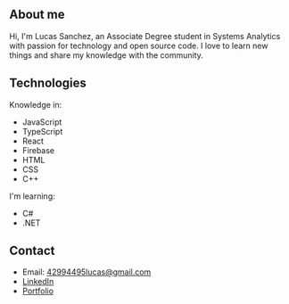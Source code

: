 ## About me
Hi, I'm Lucas Sanchez, an Associate Degree student in Systems Analytics with passion for technology and open source code. I love to learn new things and share my knowledge with the community.

## Technologies

Knowledge in:
- JavaScript
- TypeScript
- React
- Firebase
- HTML
- CSS
- C++

I'm learning:
- C#
- .NET

## Contact
- Email: 42994495lucas@gmail.com
- [LinkedIn](https://www.linkedin.com/in/lucaswsanchez/)
- [Portfolio](https://sanchezlucas-portfolio.netlify.app/)
